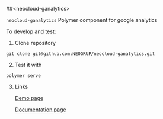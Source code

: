 ##&lt;neocloud-ganalytics&gt;

`neocloud-ganalytics` Polymer component for google analytics

To develop and test:

1. Clone repository
```
git clone git@github.com:NEOGRUP/neocloud-ganalytics.git
```
2. Test it with
```
polymer serve
```
3. Links

   [Demo page](http://localhost:8000/components/neocloud-ganalytics/demo)
  
   [Documentation page](http://localhost:8000/components/neocloud-ganalytics/)


